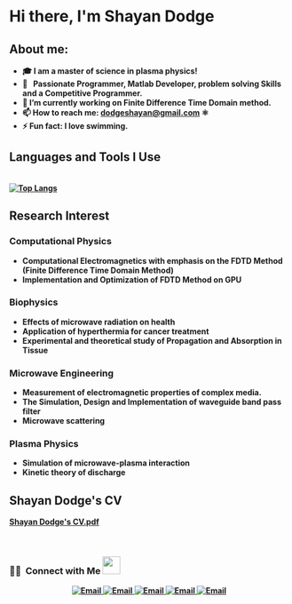 # <b>Hi there, I'm Shayan Dodge
 
 
 ## About me:
- 🎓 I am a master of science in plasma physics!
- 💼 &nbsp; Passionate Programmer, Matlab Developer, problem solving Skills and a Competitive Programmer.
- 🔭 I’m currently working on Finite Difference Time Domain method.
- 📫 How to reach me: dodgeshayan@gmail.com ⚛️
- ⚡ Fun fact: I love swimming.
   
## Languages and Tools I Use
  <br> [![Top Langs](https://github-readme-stats.vercel.app/api/top-langs/?username=ShayanDodge&langs_count=4)](https://github.com/ShayanDodge/github-readme-stats)

## Research Interest
### Computational Physics
- Computational Electromagnetics with emphasis on the FDTD Method (Finite Difference Time Domain Method)
- Implementation and Optimization of FDTD Method on GPU
### Biophysics
- Effects of microwave radiation on health
- Application of hyperthermia for cancer treatment
- Experimental and theoretical study of Propagation and Absorption in Tissue
### Microwave Engineering
- Measurement of electromagnetic properties of complex media.
- The Simulation, Design and Implementation of waveguide band pass filter
- Microwave scattering
### Plasma Physics
- Simulation of microwave-plasma interaction
-  Kinetic theory of discharge  
## Shayan Dodge's CV
[Shayan Dodge's CV.pdf](https://github.com/ShayanDodge/ShayanDodge/files/8662201/Shayan.Dodge.s.CV.pdf)
  
 <br/>
<h3> 🤝🏻 &nbsp;Connect with Me <img src="https://github.com/TheDudeThatCode/TheDudeThatCode/blob/master/Assets/Handshake.gif" height="32px"> </h3>
<p align="center">
 <a href="https://www.researchgate.net/profile/Shayan-Dodge"><img alt="Email" src="https://img.shields.io/badge/ResearchGate-Shyan Dodge-blue?style=flat-square&logo=researchgate">
 <a href="https://www.linkedin.com/in/shayan-dodge-441453204/"><img alt="Email" src="https://img.shields.io/badge/Linkedin-Shyan Dodge-blue?style=flat-square&logo=linkedin">
  <a href="https://publons.com/researcher/4639653/shayan-dodge/"><img alt="Email" src="https://img.shields.io/badge/publons-Shyan Dodge-blue?style=flat-square&logo=publons">
   <a href="https://orcid.org/my-orcid?orcid=0000-0002-8323-2290"><img alt="Email" src="https://img.shields.io/badge/ORCID-0000 0002 8323 2290-blue?style=flat-square&logo=Orcid">
  <a href="mailto:dodgeshayan@gmail.com"><img alt="Email" src="https://img.shields.io/badge/Email-dodgeshayan@gmail.com-blue?style=flat-square&logo=gmail">
</a>
</p> 
